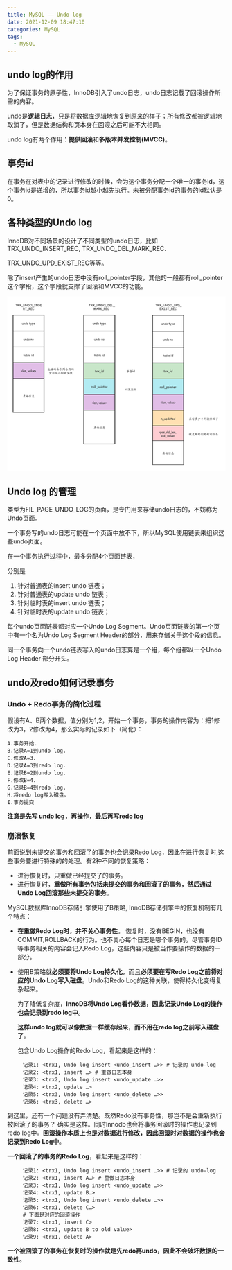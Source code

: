 ```yaml
---
title: MySQL —— Undo log
date: 2021-12-09 18:47:10
categories: MySQL
tags: 
  - MySQL
---
```




## undo log的作用

为了保证事务的原子性，InnoDB引入了undo日志，undo日志记载了回滚操作所需的内容。

undo是**逻辑日志**，只是将数据库逻辑地恢复到原来的样子；所有修改都被逻辑地取消了，但是数据结构和页本身在回滚之后可能不大相同。

undo log有两个作用：**提供回滚**和**多版本并发控制(MVCC)**。



## 事务id

在事务在对表中的记录进行修改的时候，会为这个事务分配一个唯一的事务id，这个事务id是递增的，所以事务id越小越先执行。未被分配事务id的事务的id默认是0。



## 各种类型的Undo log

InnoDB对不同场景的设计了不同类型的undo日志，比如TRX_UNDO_INSERT_REC, TRX_UNDO_DEL_MARK_REC.

TRX_UNDO_UPD_EXIST_REC等等。

除了insert产生的undo日志中没有roll_pointer字段，其他的一般都有roll_pointer这个字段，这个字段就支撑了回滚和MVCC的功能。



![](undolog.png)





## Undo log 的管理

类型为FIL_PAGE_UNDO_LOG的页面，是专门用来存储undo日志的，不妨称为Undo页面。



一个事务写的undo日志可能在一个页面中放不下，所以MySQL使用链表来组织这些undo页面。

在一个事务执行过程中，最多分配4个页面链表，

分别是

1. 针对普通表的insert undo 链表；
2. 针对普通表的update undo 链表；
3. 针对临时表的insert undo 链表；
4. 针对临时表的update undo 链表；

每个undo页面链表都对应一个Undo Log Segment。Undo页面链表的第一个页中有一个名为Undo Log Segment Header的部分，用来存储关于这个段的信息。

同一个事务向一个undo链表写入的undo日志算是一个组，每个组都以一个Undo Log Header 部分开头。





## undo及redo如何记录事务

### Undo + Redo事务的简化过程
假设有A、B两个数据，值分别为1,2，开始一个事务，事务的操作内容为：把1修改为3，2修改为4，那么实际的记录如下（简化）：

```
A.事务开始.
B.记录A=1到undo log.
C.修改A=3.
D.记录A=3到redo log.
E.记录B=2到undo log.
F.修改B=4.
G.记录B=4到redo log.
H.将redo log写入磁盘。
I.事务提交
```

**注意是先写 undo log，再操作，最后再写redo log**





### 崩溃恢复

前面说到未提交的事务和回滚了的事务也会记录Redo Log，因此在进行恢复时,这些事务要进行特殊的的处理。有2种不同的恢复策略：

+ 进行恢复时，只重做已经提交了的事务。
+ 进行恢复时，**重做所有事务包括未提交的事务和回滚了的事务，然后通过Undo Log回滚那些未提交的事务**。


MySQL数据库InnoDB存储引擎使用了B策略, InnoDB存储引擎中的恢复机制有几个特点：

+ **在重做Redo Log时，并不关心事务性**。 恢复时，没有BEGIN，也没有COMMIT,ROLLBACK的行为。也不关心每个日志是哪个事务的。尽管事务ID等事务相关的内容会记入Redo Log，这些内容只是被当作要操作的数据的一部分。

+ 使用B策略就**必须要将Undo Log持久化**，而且**必须要在写Redo Log之前将对应的Undo Log写入磁盘**。Undo和Redo Log的这种关联，使得持久化变得复杂起来。

  为了降低复杂度，**InnoDB将Undo Log看作数据，因此记录Undo Log的操作也会记录到redo log中**。

  **这样undo log就可以像数据一样缓存起来**，**而不用在redo log之前写入磁盘了**。

  包含Undo Log操作的Redo Log，看起来是这样的：
```shell
     记录1: <trx1, Undo log insert <undo_insert …>> # 记录的 undo-log
     记录2: <trx1, insert …> # 重做日志本身
     记录3: <trx2, Undo log insert <undo_update …>>
     记录4: <trx2, update …>
     记录5: <trx3, Undo log insert <undo_delete …>>
     记录6: <trx3, delete …>
```



到这里，还有一个问题没有弄清楚。既然Redo没有事务性，那岂不是会重新执行被回滚了的事务？
确实是这样。同时Innodb也会将事务回滚时的操作也记录到redo log中。**回滚操作本质上也是对数据进行修改，因此回滚时对数据的操作也会记录到Redo Log中**。

**一个回滚了的事务的Redo Log**，看起来是这样的：

```shell
     记录1: <trx1, Undo log insert <undo_insert …>> # 记录的 undo-log
     记录2: <trx1, insert A…> # 重做日志本身
     记录3: <trx1, Undo log insert <undo_update …>>
     记录4: <trx1, update B…>
     记录5: <trx1, Undo log insert <undo_delete …>>
     记录6: <trx1, delete C…>
     # 下面是对应的回滚操作
     记录7: <trx1, insert C> 
     记录8: <trx1, update B to old value>
     记录9: <trx1, delete A>
```


**一个被回滚了的事务在恢复时的操作就是先redo再undo，因此不会破坏数据的一致性**。



